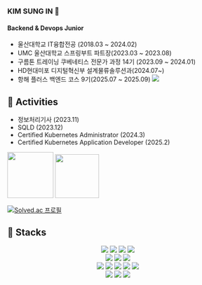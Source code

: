 ### KIM SUNG IN 👋
<!-- https://velog.io/@youhyeoneee/Github-github-profile-%EA%BE%B8%EB%AF%B8%EA%B8%B0#%EB%B0%A9%EB%AC%B8%EC%9E%90-%EC%88%98-%EB%B3%B4%EC%97%AC%EC%A3%BC%EA%B8%B0 -->
#### Backend & Devops Junior

- 울산대학교 IT융합전공 (2018.03 ~ 2024.02)
- UMC 울산대학교 스프링부트 파트장(2023.03 ~ 2023.08)
- 구름톤 트레이닝 쿠베네티스 전문가 과정 14기 (2023.09 ~ 2024.01)
- HD현대미포 디지털혁신부 설계물류솔루션과(2024.07~)
- 항해 플러스 백엔드 코스 9기(2025.07 ~ 2025.09) <a href="https://hhpluscertificateofcompletion.oopy.io/">
  <img src="https://static.spartacodingclub.kr/hanghae99/plus/completion/badge_brown.svg" />
</a>

## 🥸 Activities
- 정보처리기사 (2023.11)
- SQLD (2023.12)
- Certified Kubernetes Administrator (2024.3)
- Certified Kubernetes Application Developer (2025.2)
  
<span><a href="https://www.credly.com/earner/earned/badge/0c61262f-37fb-43e7-931c-2ea10aeacae9"><img src="https://images.credly.com/size/680x680/images/8b8ed108-e77d-4396-ac59-2504583b9d54/cka_from_cncfsite__281_29.png" width="105" height="105"></a> </span>    <span><a href="https://www.credly.com/earner/earned/badge/0c61262f-37fb-43e7-931c-2ea10aeacae9"><img src="https://images.credly.com/images/cc8adc83-1dc6-4d57-8e20-22171247e052/blob" width="100" height="100"></a></span>

[![Solved.ac 프로필](http://mazassumnida.wtf/api/generate_badge?boj=99_insung)](https://solved.ac/99_insung)



## 🎲 Stacks <!-- https://simpleicons.org/-->
<div align=center> 
<img src="https://img.shields.io/badge/java-FC4C02.svg?&style=for-the-badge&logo=eclipse&logoColor=blue"> <img src="https://img.shields.io/badge/CSHARP-7C4EC4?style=for-the-badge&logo=C#&logoColor=white"> <img src="https://img.shields.io/badge/Python-3776AB?style=for-the-badge&logo=Python&logoColor=white"> <img src="https://img.shields.io/badge/VUEJS-4FC08D?style=for-the-badge&logo=Vue.js&logoColor=white"> <br/>
<img src="https://img.shields.io/badge/intellij idea-000000.svg?&style=for-the-badge&logo=intellijidea&logoColor=white"> <img src="https://img.shields.io/badge/Spring Boot-6DB33F?style=for-the-badge&logo=SpringBoot&logoColor=white"> <img src= "https://img.shields.io/badge/Visual Studio-5C2D91.svg?&style=for-the-badge&logo=Visual%20Studio&logoColor=white"> <br/>
<img src="https://img.shields.io/badge/Amazon AWS-232F3E?style=for-the-badge&logo=amazonaws&logoColor=white"> <img src="https://img.shields.io/badge/Kuberentes-326CE5?&style=for-the-badge&logo=Kubernetes&logoColor=white"> <img src="https://img.shields.io/badge/EKS-FF9900?&style=for-the-badge&logo=AmazonEKS&logoColor=black"> <img src="https://img.shields.io/badge/APIGateway-FF4F8B?&style=for-the-badge&logo=AmazonAPIGateway&logoColor=black"> <img src="https://img.shields.io/badge/Docker-2496ED?&style=for-the-badge&logo=Docker&logoColor=black"> <br/>
<img src="https://img.shields.io/badge/ORACLE-ff0000?style=for-the-badge&logo=oracle&logoColor=white"> <img src="https://img.shields.io/badge/MySQL-4479A1?style=for-the-badge&logo=mysql&logoColor=white"> <img src="https://img.shields.io/badge/MSSQL-CC2927?style=for-the-badge&logo=microsoftsqlserver&logoColor=white">
</div>
